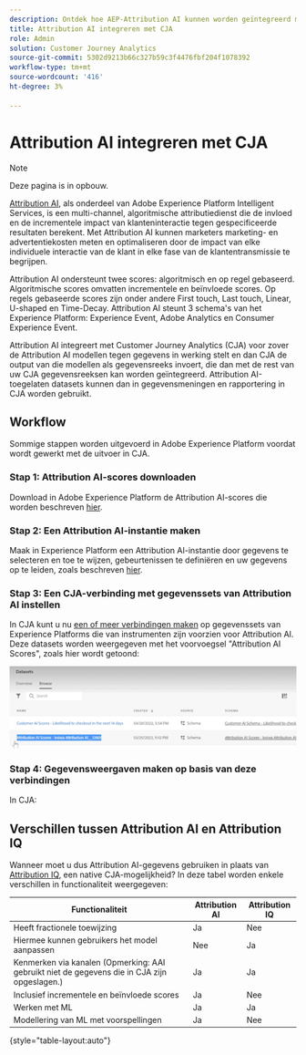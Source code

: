 ```yaml
---
description: Ontdek hoe AEP-Attribution AI kunnen worden geïntegreerd met Workspace in CJA.
title: Attribution AI integreren met CJA
role: Admin
solution: Customer Journey Analytics
source-git-commit: 5302d9213b66c327b59c3f4476fbf204f1078392
workflow-type: tm+mt
source-wordcount: '416'
ht-degree: 3%

---
```


# Attribution AI integreren met CJA

>[!NOTE]
>
>Deze pagina is in opbouw.

[Attribution AI](https://experienceleague.adobe.com/docs/experience-platform/intelligent-services/attribution-ai/overview.html?lang=en), als onderdeel van Adobe Experience Platform Intelligent Services, is een multi-channel, algoritmische attributiedienst die de invloed en de incrementele impact van klanteninteractie tegen gespecificeerde resultaten berekent. Met Attribution AI kunnen marketers marketing- en advertentiekosten meten en optimaliseren door de impact van elke individuele interactie van de klant in elke fase van de klantentransmissie te begrijpen.

Attribution AI ondersteunt twee scores: algoritmisch en op regel gebaseerd. Algoritmische scores omvatten incrementele en beïnvloede scores. Op regels gebaseerde scores zijn onder andere First touch, Last touch, Linear, U-shaped en Time-Decay. Attribution AI steunt 3 schema&#39;s van het Experience Platform: Experience Event, Adobe Analytics en Consumer Experience Event.

Attribution AI integreert met Customer Journey Analytics (CJA) voor zover de Attribution AI modellen tegen gegevens in werking stelt en dan CJA de output van die modellen als gegevensreeks invoert, die dan met de rest van uw CJA gegevensreeksen kan worden geïntegreerd. Attribution AI-toegelaten datasets kunnen dan in gegevensmeningen en rapportering in CJA worden gebruikt.

## Workflow

Sommige stappen worden uitgevoerd in Adobe Experience Platform voordat wordt gewerkt met de uitvoer in CJA.

### Stap 1: Attribution AI-scores downloaden

Download in Adobe Experience Platform de Attribution AI-scores die worden beschreven [hier](https://experienceleague.adobe.com/docs/experience-platform/intelligent-services/attribution-ai/getting-started.html?lang=en#downloading-attribution-ai-scores).

### Stap 2: Een Attribution AI-instantie maken

Maak in Experience Platform een Attribution AI-instantie door gegevens te selecteren en toe te wijzen, gebeurtenissen te definiëren en uw gegevens op te leiden, zoals beschreven [hier](https://experienceleague.adobe.com/docs/experience-platform/intelligent-services/attribution-ai/user-guide.html).

### Stap 3: Een CJA-verbinding met gegevenssets van Attribution AI instellen

In CJA kunt u nu [een of meer verbindingen maken](/help/connections/create-connection.md) op gegevenssets van Experience Platforms die van instrumenten zijn voorzien voor Attribution AI. Deze datasets worden weergegeven met het voorvoegsel &quot;Attribution AI Scores&quot;, zoals hier wordt getoond:

![AAI-scores](assets/aai-scores.png)

### Stap 4: Gegevensweergaven maken op basis van deze verbindingen

In CJA:

## Verschillen tussen Attribution AI en Attribution IQ

Wanneer moet u dus Attribution AI-gegevens gebruiken in plaats van [Attribution IQ](/help/analysis-workspace/attribution/overview.md), een native CJA-mogelijkheid? In deze tabel worden enkele verschillen in functionaliteit weergegeven:

| Functionaliteit | Attribution AI | Attribution IQ |
| --- | --- | --- |
| Heeft fractionele toewijzing | Ja | Nee |
| Hiermee kunnen gebruikers het model aanpassen | Nee | Ja |
| Kenmerken via kanalen (Opmerking: AAI gebruikt niet de gegevens die in CJA zijn opgeslagen.) | Ja | Ja |
| Inclusief incrementele en beïnvloede scores | Ja | Nee |
| Werken met ML | Ja | Ja |
| Modellering van ML met voorspellingen | Ja | Nee |

{style=&quot;table-layout:auto&quot;}
